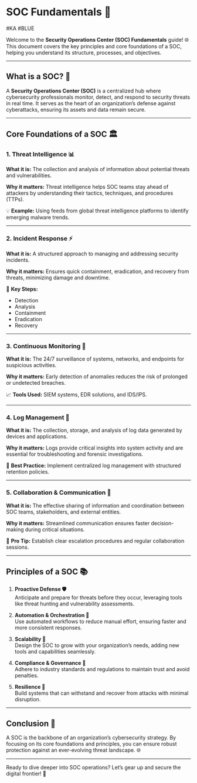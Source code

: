 # SOC Fundamentals 🚀
#KA #BLUE

Welcome to the **Security Operations Center (SOC) Fundamentals** guide! 🌐 This document covers the key principles and core foundations of a SOC, helping you understand its structure, processes, and objectives.

---


## What is a SOC? 🤔

A **Security Operations Center (SOC)** is a centralized hub where cybersecurity professionals monitor, detect, and respond to security threats in real time. It serves as the heart of an organization’s defense against cyberattacks, ensuring its assets and data remain secure.

---

## Core Foundations of a SOC 🏛️

### 1. Threat Intelligence 📊

**What it is:** The collection and analysis of information about potential threats and vulnerabilities. 

**Why it matters:** Threat intelligence helps SOC teams stay ahead of attackers by understanding their tactics, techniques, and procedures (TTPs).

💡 **Example:** Using feeds from global threat intelligence platforms to identify emerging malware trends.

---

### 2. Incident Response ⚡

**What it is:** A structured approach to managing and addressing security incidents.

**Why it matters:** Ensures quick containment, eradication, and recovery from threats, minimizing damage and downtime.

🔧 **Key Steps:**
- Detection
- Analysis
- Containment
- Eradication
- Recovery

---

### 3. Continuous Monitoring 👀

**What it is:** The 24/7 surveillance of systems, networks, and endpoints for suspicious activities.

**Why it matters:** Early detection of anomalies reduces the risk of prolonged or undetected breaches.

📈 **Tools Used:** SIEM systems, EDR solutions, and IDS/IPS.

---

### 4. Log Management 📂

**What it is:** The collection, storage, and analysis of log data generated by devices and applications.

**Why it matters:** Logs provide critical insights into system activity and are essential for troubleshooting and forensic investigations.

📘 **Best Practice:** Implement centralized log management with structured retention policies.

---

### 5. Collaboration & Communication 🤝

**What it is:** The effective sharing of information and coordination between SOC teams, stakeholders, and external entities.

**Why it matters:** Streamlined communication ensures faster decision-making during critical situations.

🔗 **Pro Tip:** Establish clear escalation procedures and regular collaboration sessions.

---

## Principles of a SOC 📚

1. **Proactive Defense 🛡️**  
   Anticipate and prepare for threats before they occur, leveraging tools like threat hunting and vulnerability assessments.

2. **Automation & Orchestration 🤖**  
   Use automated workflows to reduce manual effort, ensuring faster and more consistent responses.

3. **Scalability 🔄**  
   Design the SOC to grow with your organization’s needs, adding new tools and capabilities seamlessly.

4. **Compliance & Governance 📜**  
   Adhere to industry standards and regulations to maintain trust and avoid penalties.

5. **Resilience 🌱**  
   Build systems that can withstand and recover from attacks with minimal disruption.

---

## Conclusion 🌟

A SOC is the backbone of an organization’s cybersecurity strategy. By focusing on its core foundations and principles, you can ensure robust protection against an ever-evolving threat landscape. 🌐

---

Ready to dive deeper into SOC operations? Let’s gear up and secure the digital frontier! 🚀
